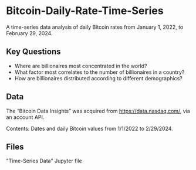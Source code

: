 # Bitcoin-Daily-Rate-Time-Series
A time-series data analysis of daily Bitcoin rates from January 1, 2022, to February 29, 2024.

## Key Questions

- Where are billionaires most concentrated in the world?
- What factor most correlates to the number of billionaires in a country?
- How are billionaires distributed according to different demographics?

## Data

The “Bitcoin Data Insights” was acquired from https://data.nasdaq.com/, via an account API.

Contents:
Dates and daily Bitcoin values from 1/1/2022 to 2/29/2024.

## Files

"Time-Series Data" Jupyter file

